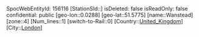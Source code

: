 ﻿---
location: [51.5775,0.0288]
type: Station
tags:
- geo/Station
- Europe/United_Kingdom/London

---
SpocWebEntityId: 156116
[StationSId::]
isDeleted: false
isReadOnly: false
confidential: public
[geo-lon::0.0288]
[geo-lat::51.5775]
[name::Wanstead]
[zone::4]
[Num_lines::1]
[switch-to-Rail::0]
[Country::[United_Kingdom](geo/Continent/Europe/United_Kingdom.md)]
[City::[London](geo/Continent/Europe/United_Kingdom/London.md)]

